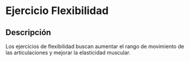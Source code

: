 # Ejercicio Flexibilidad


## Descripción

Los ejercicios de flexibilidad buscan aumentar el rango de movimiento de las articulaciones y mejorar la elasticidad muscular.

